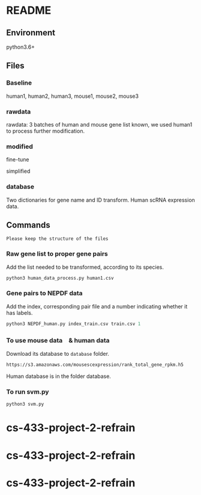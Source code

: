 # README

## Environment
python3.6+

## Files

### Baseline
human1, human2, human3, mouse1, mouse2, mouse3

### rawdata
rawdata: 3 batches of human and mouse gene list known, we used human1 to process further modification.

### modified
fine-tune

simplified

### database
Two dictionaries for gene name and ID transform. Human scRNA expression data.


## Commands
`Please keep the structure of the files`

### Raw gene list to proper gene pairs 
Add the list needed to be transformed, according to its species.
```python
python3 human_data_process.py human1.csv
```

### Gene pairs to NEPDF data
Add the index, corresponding pair file and a number indicating whether it has labels.
```python
python3 NEPDF_human.py index_train.csv train.csv 1
```
 
### To use mouse data　& human data
Download its database to `database` folder.
```bash
https://s3.amazonaws.com/mousescexpression/rank_total_gene_rpkm.h5
```
Human database is in the folder database.

### To run svm.py 
```
python3 svm.py
```
 



# cs-433-project-2-refrain
# cs-433-project-2-refrain
# cs-433-project-2-refrain
